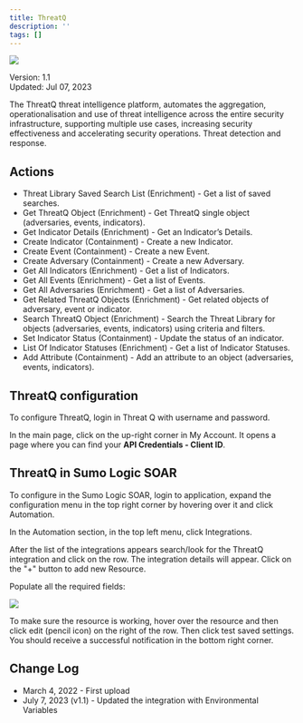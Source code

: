 ```yaml
---
title: ThreatQ
description: ''
tags: []
---
```


![](/img/platform-services/automation-service/app-central/logos/threatq.png)

Version: 1.1  
Updated: Jul 07, 2023

The ThreatQ threat intelligence platform, automates the aggregation, operationalisation and use of threat intelligence across the entire security infrastructure, supporting multiple use cases, increasing security effectiveness and accelerating security operations. Threat detection and response.

## Actions

* Threat Library Saved Search List (Enrichment) - Get a list of saved searches.
* Get ThreatQ Object (Enrichment) - Get ThreatQ single object (adversaries, events, indicators).
* Get Indicator Details (Enrichment) - Get an Indicator’s Details.
* Create Indicator (Containment) - Create a new Indicator.
* Create Event (Containment) - Create a new Event.
* Create Adversary (Containment) - Create a new Adversary.
* Get All Indicators (Enrichment) - Get a list of Indicators.
* Get All Events (Enrichment) - Get a list of Events.
* Get All Adversaries (Enrichment) - Get a list of Adversaries.
* Get Related ThreatQ Objects (Enrichment) - Get related objects of adversary, event or indicator.
* Search ThreatQ Object (Enrichment) - Search the Threat Library for objects (adversaries, events, indicators) using criteria and filters.
* Set Indicator Status (Containment) - Update the status of an indicator.
* List Of Indicator Statuses (Enrichment) - Get a list of Indicator Statuses.
* Add Attribute (Containment) - Add an attribute to an object (adversaries, events, indicators).

## ThreatQ configuration

To configure ThreatQ, login in Threat Q with username and password.

In the main page, click on the up-right corner in My Account. It opens a page where you can find your **API Credentials - Client ID**.

## ThreatQ in Sumo Logic SOAR

To configure in the Sumo Logic SOAR, login to application, expand the configuration menu in the top right corner by hovering over it and click Automation.

In the Automation section, in the top left menu, click Integrations.

After the list of the integrations appears search/look for the ThreatQ integration and click on the row. The integration details will appear. Click on the "+" button to add new Resource.

Populate all the required fields:   


![](/img/platform-services/automation-service/app-central/integrations/threatq/threatq-3.png)

To make sure the resource is working, hover over the resource and then click edit (pencil icon) on the right of the row. Then click test saved settings. You should receive a successful notification in the bottom right corner.

## Change Log

* March 4, 2022 - First upload
* July 7, 2023 (v1.1) - Updated the integration with Environmental Variables
